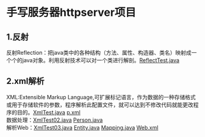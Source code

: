 ﻿# 手写服务器httpserver项目
## 1.反射
反射Reflection：把java类中的各种结构（方法、属性、构造器、类名）映射成一个个的java对象。利用反射技术可以对一个类进行解剖。[ReflectTest.java](Code5/ReflectTest.java)

## 2.xml解析
XML:Extensible Markup Language,可扩展标记语言，作为数据的一种存储格式或用于存储软件的参数，程序解析此配置文件，就可以达到不修改代码就能更改程序的目的。[XmlTest.java](Code5/XmlTest.java)  [p.xml](Code5/p.xml)  
数据处理：[XmlTest02.java](Code5/XmlTest02.java)  [Person.java](Code5/Person.java)   
解析Web：[XmlTest03.java](Code5/XmlTest03.java)  [Entity.java](Code5/Entity.java)  [Mapping.java](Code5/Mapping.java) [Web.xml](Code5/Web.xml)
     
